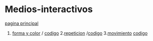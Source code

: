 # Medios-interactivos
[pagina principal](https://majoneira13.github.io/Medios-interactivos/)
1. [forma y color](https://majoneira13.github.io/Medios-interactivos/01/) / [codigo](https://github.com/majoneira13/Medios-interactivos/blob/master/01/sketch.js)
2.[repeticion](https://majoneira13.github.io/Medios-interactivos/02) /[codigo](https://github.com/majoneira13/Medios-interactivos/blob/master/02/sketch.js)
3.[movimiento](https://majoneira13.github.io/Medios-interactivos/03/) [codigo](https://github.com/majoneira13/Medios-interactivos/blob/master/03/sketch.js)
